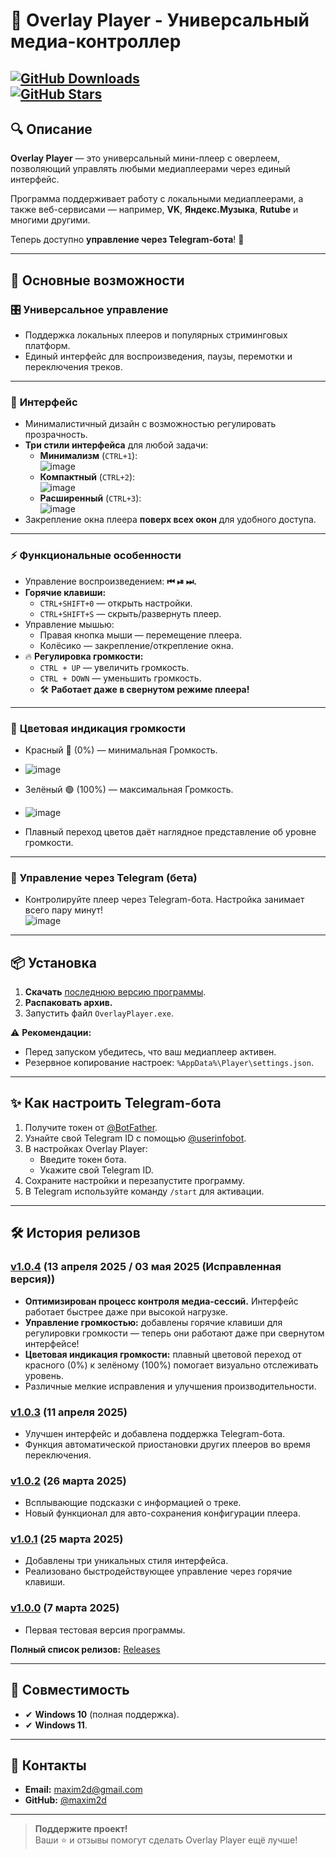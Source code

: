 
# 🎵 **Overlay Player - Универсальный медиа-контроллер**

[![GitHub Downloads](https://img.shields.io/github/downloads/maxim2d/Overlay_Player/total?style=for-the-badge)](https://github.com/maxim2d/Overlay_Player/releases)  
[![GitHub Stars](https://img.shields.io/github/stars/maxim2d/Overlay_Player?style=for-the-badge)](https://github.com/maxim2d/Overlay_Player/stargazers)
---

## 🔍 **Описание**  

**Overlay Player** — это универсальный мини-плеер с оверлеем, позволяющий управлять любыми медиаплеерами через единый интерфейс.  

Программа поддерживает работу с локальными медиаплеерами, а также веб-сервисами — например, **VK**, **Яндекс.Музыка**, **Rutube** и многими другими.  

Теперь доступно **управление через Telegram-бота**! 🤖  

---

## 🌟 **Основные возможности**

### 🎛️ **Универсальное управление**
- Поддержка локальных плееров и популярных стриминговых платформ.  
- Единый интерфейс для воспроизведения, паузы, перемотки и переключения треков.  
---
### 🎨 **Интерфейс**
- Минималистичный дизайн с возможностью регулировать прозрачность.  
- **Три стили интерфейса** для любой задачи:  
  - **Минимализм** (`CTRL+1`):  
    ![image](https://github.com/user-attachments/assets/6659f8f5-c576-4e91-8db0-038b222f29b1)  
  - **Компактный** (`CTRL+2`):  
    ![image](https://github.com/user-attachments/assets/b02adb05-4064-4986-a6b5-4136852cbbc4)  
  - **Расширенный** (`CTRL+3`):  
    ![image](https://github.com/user-attachments/assets/ecb6e0ef-a2a7-486a-a500-6cf1a8b728df)  
- Закрепление окна плеера **поверх всех окон** для удобного доступа.
---
### ⚡ **Функциональные особенности**
- Управление воспроизведением: **⏮ ⏯ ⏭.**  
- **Горячие клавиши:**  
  - `CTRL+SHIFT+0` — открыть настройки.  
  - `CTRL+SHIFT+S` — скрыть/развернуть плеер.  
- Управление мышью:  
  - Правая кнопка мыши — перемещение плеера.  
  - Колёсико — закрепление/открепление окна.  
- 🔥 **Регулировка громкости:**  
  - `CTRL + UP` — увеличить громкость.  
  - `CTRL + DOWN` — уменьшить громкость.  
  - 🛠 **Работает даже в свернутом режиме плеера!**
---
### 🌈 **Цветовая индикация громкости**  
- Красный 🔴 (0%) — минимальная Громкость.
- ![image](https://github.com/user-attachments/assets/f77ef907-ce40-4cc1-be8e-45719669b14b)

- Зелёный 🟢 (100%) — максимальная Громкость.
- ![image](https://github.com/user-attachments/assets/cd680ca9-8c91-40d8-8c22-f5d8de99d638)

- Плавный переход цветов даёт наглядное представление об уровне громкости.
---
### 🤖 **Управление через Telegram** (бета)
- Контролируйте плеер через Telegram-бота. Настройка занимает всего пару минут!  
  ![image](https://github.com/user-attachments/assets/e7345694-c2d3-4bca-b1b0-7bb964fb3c37)  

---

## 📦 **Установка**

1. **Скачать** [последнюю версию программы](https://github.com/maxim2d/Overlay_Player/releases).  
2. **Распаковать архив.**  
3. Запустить файл `OverlayPlayer.exe`.

⚠️ **Рекомендации:**  
- Перед запуском убедитесь, что ваш медиаплеер активен.  
- Резервное копирование настроек: `%AppData%\Player\settings.json`.  

---

## ✨ **Как настроить Telegram-бота**

1. Получите токен от [@BotFather](https://t.me/BotFather).  
2. Узнайте свой Telegram ID с помощью [@userinfobot](https://t.me/userinfobot).  
3. В настройках Overlay Player:  
   - Введите токен бота.  
   - Укажите свой Telegram ID.  
4. Сохраните настройки и перезапустите программу.  
5. В Telegram используйте команду `/start` для активации.

---

## 🛠 **История релизов**

### [v1.0.4](https://github.com/maxim2d/Overlay_Player/releases/tag/v1.0.4) (13 апреля 2025 / 03 мая 2025 (Исправленная версия))  
- **Оптимизирован процесс контроля медиа-сессий.** Интерфейс работает быстрее даже при высокой нагрузке.  
- **Управление громкостью:** добавлены горячие клавиши для регулировки громкости — теперь они работают даже при свернутом интерфейсе!   
- **Цветовая индикация громкости:** плавный цветовой переход от красного (0%) к зелёному (100%) помогает визуально отслеживать уровень.  
- Различные мелкие исправления и улучшения производительности.


### [v1.0.3](https://github.com/maxim2d/Overlay_Player/releases/tag/v1.0.3) (11 апреля 2025)
- Улучшен интерфейс и добавлена поддержка Telegram-бота.  
- Функция автоматической приостановки других плееров во время переключения.  

### [v1.0.2](https://github.com/maxim2d/Overlay_Player/releases/tag/v1.0.2) (26 марта 2025)
- Всплывающие подсказки с информацией о треке.  
- Новый функционал для авто-сохранения конфигурации плеера.  

### [v1.0.1](https://github.com/maxim2d/Overlay_Player/releases/tag/v1.0.1) (25 марта 2025)
- Добавлены три уникальных стиля интерфейса.  
- Реализовано быстродействующее управление через горячие клавиши.  

### [v1.0.0](https://github.com/maxim2d/Overlay_Player/releases/tag/v1.0.0) (7 марта 2025)
- Первая тестовая версия программы.  

**Полный список релизов:** [Releases](https://github.com/maxim2d/Overlay_Player/releases)

---

## 📌 **Совместимость**
- ✔ **Windows 10** (полная поддержка).  
- ✔ **Windows 11**.  

---

## 🤝 **Контакты**
- **Email:** maxim2d@gmail.com  
- **GitHub:** [@maxim2d](https://github.com/maxim2d)  

---

> **Поддержите проект!**  
Ваши ⭐ и отзывы помогут сделать Overlay Player ещё лучше!  

